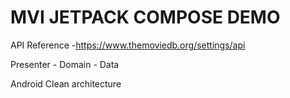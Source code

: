 <h1>MVI JETPACK COMPOSE DEMO</h1>


API Reference -https://www.themoviedb.org/settings/api

Presenter - Domain - Data 

Android Clean architecture
